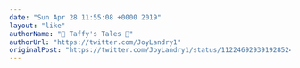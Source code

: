 ```yaml
---
date: "Sun Apr 28 11:55:08 +0000 2019"
layout: "like"
authorName: "🐾 Taffy's Tales 📘"
authorUrl: "https://twitter.com/JoyLandry1"
originalPost: "https://twitter.com/JoyLandry1/status/1122469293919285248"
---
```

